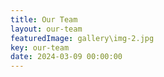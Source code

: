 ```yaml
---
title: Our Team
layout: our-team
featuredImage: gallery\img-2.jpg
key: our-team
date: 2024-03-09 00:00:00
---
```

